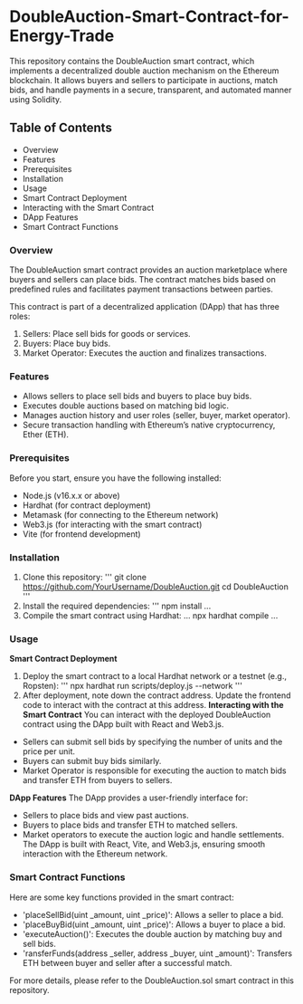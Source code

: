 # DoubleAuction-Smart-Contract-for-Energy-Trade

This repository contains the DoubleAuction smart contract, which implements a decentralized double auction mechanism on the Ethereum blockchain. It allows buyers and sellers to participate in auctions, match bids, and handle payments in a secure, transparent, and automated manner using Solidity.

## Table of Contents
* Overview
* Features
* Prerequisites
* Installation
* Usage
 * Smart Contract Deployment
 * Interacting with the Smart Contract
 * DApp Features
* Smart Contract Functions

### Overview
The DoubleAuction smart contract provides an auction marketplace where buyers and sellers can place bids. The contract matches bids based on predefined rules and facilitates payment transactions between parties.

This contract is part of a decentralized application (DApp) that has three roles:

1. Sellers: Place sell bids for goods or services.
2. Buyers: Place buy bids.
3. Market Operator: Executes the auction and finalizes transactions.
### Features
* Allows sellers to place sell bids and buyers to place buy bids.
* Executes double auctions based on matching bid logic.
* Manages auction history and user roles (seller, buyer, market operator).
* Secure transaction handling with Ethereum’s native cryptocurrency, Ether (ETH).

### Prerequisites
Before you start, ensure you have the following installed:
* Node.js (v16.x.x or above)
* Hardhat (for contract deployment)
* Metamask (for connecting to the Ethereum network)
* Web3.js (for interacting with the smart contract)
* Vite (for frontend development)

### Installation

1. Clone this repository:
'''
git clone https://github.com/YourUsername/DoubleAuction.git
cd DoubleAuction
'''
2. Install the required dependencies:
'''
npm install
...
3. Compile the smart contract using Hardhat:
...
npx hardhat compile
...
### Usage
**Smart Contract Deployment**
1. Deploy the smart contract to a local Hardhat network or a testnet (e.g., Ropsten):
'''
npx hardhat run scripts/deploy.js --network <network-name>
'''
2. After deployment, note down the contract address. Update the frontend code to interact with the contract at this address.
**Interacting with the Smart Contract**
You can interact with the deployed DoubleAuction contract using the DApp built with React and Web3.js.
* Sellers can submit sell bids by specifying the number of units and the price per unit.
* Buyers can submit buy bids similarly.
* Market Operator is responsible for executing the auction to match bids and transfer ETH from buyers to sellers.

**DApp Features**
The DApp provides a user-friendly interface for:
* Sellers to place bids and view past auctions.
* Buyers to place bids and transfer ETH to matched sellers.
* Market operators to execute the auction logic and handle settlements.
The DApp is built with React, Vite, and Web3.js, ensuring smooth interaction with the Ethereum network.

### Smart Contract Functions
Here are some key functions provided in the smart contract:

* 'placeSellBid(uint _amount, uint _price)': Allows a seller to place a bid.
* 'placeBuyBid(uint _amount, uint _price)': Allows a buyer to place a bid.
* 'executeAuction()': Executes the double auction by matching buy and sell bids.
* 'ransferFunds(address _seller, address _buyer, uint _amount)': Transfers ETH between buyer and seller after a successful match.

For more details, please refer to the DoubleAuction.sol smart contract in this repository.

